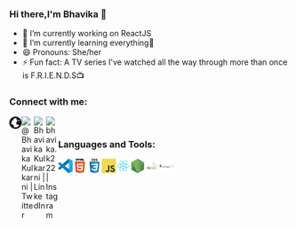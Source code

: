 ### Hi there,I'm Bhavika 👋

- 🔭 I’m currently working on ReactJS
- 🌱 I’m currently learning everything🤣
- 😄 Pronouns: She/her
- ⚡ Fun fact: A TV series I've watched all the way through more than once is F.R.I.E.N.D.S📺

### Connect with me:

[<img align="left" alt="bhavikakulkarni.com" width="22px" src="https://raw.githubusercontent.com/iconic/open-iconic/master/svg/globe.svg" />][website]
[<img align="left" alt="@BhavikaKulkarni | Twitter" width="22px" src="https://cdn.jsdelivr.net/npm/simple-icons@v3/icons/twitter.svg" />][twitter]
[<img align="left" alt="Bhavika Kulkarni | LinkedIn" width="22px" src="https://cdn.jsdelivr.net/npm/simple-icons@v3/icons/linkedin.svg" />][linkedin]
[<img align="left" alt="bhavika.k222 | Instagram" width="22px" src="https://cdn.jsdelivr.net/npm/simple-icons@v3/icons/instagram.svg" />][instagram]

<br />

### Languages and Tools:

<img align="left" alt="Visual Studio Code" width="26px" src="https://raw.githubusercontent.com/github/explore/80688e429a7d4ef2fca1e82350fe8e3517d3494d/topics/visual-studio-code/visual-studio-code.png" />
<img align="left" alt="HTML5" width="26px" src="https://raw.githubusercontent.com/github/explore/80688e429a7d4ef2fca1e82350fe8e3517d3494d/topics/html/html.png" />
<img align="left" alt="CSS3" width="26px" src="https://raw.githubusercontent.com/github/explore/80688e429a7d4ef2fca1e82350fe8e3517d3494d/topics/css/css.png" />
<img align="left" alt="JavaScript" width="26px" src="https://raw.githubusercontent.com/github/explore/80688e429a7d4ef2fca1e82350fe8e3517d3494d/topics/javascript/javascript.png" />
<img align="left" alt="React" width="26px" src="https://raw.githubusercontent.com/github/explore/80688e429a7d4ef2fca1e82350fe8e3517d3494d/topics/react/react.png" />
<img align="left" alt="Node.js" width="26px" src="https://raw.githubusercontent.com/github/explore/80688e429a7d4ef2fca1e82350fe8e3517d3494d/topics/nodejs/nodejs.png" />
<img align="left" alt="MySQL" width="26px" src="https://raw.githubusercontent.com/github/explore/80688e429a7d4ef2fca1e82350fe8e3517d3494d/topics/mysql/mysql.png" />
<img align="left" alt="MongoDB" width="26px" src="https://raw.githubusercontent.com/github/explore/80688e429a7d4ef2fca1e82350fe8e3517d3494d/topics/mongodb/mongodb.png" />
<br />
<br />


[website]: https://bhavika022.github.io/Portfolio/
[twitter]: https://twitter.com/BhavikaKulkarni
[instagram]: https://www.instagram.com/bhavika.k222/
[linkedin]: https://www.linkedin.com/in/bhavika-kulkarni-566846171/
